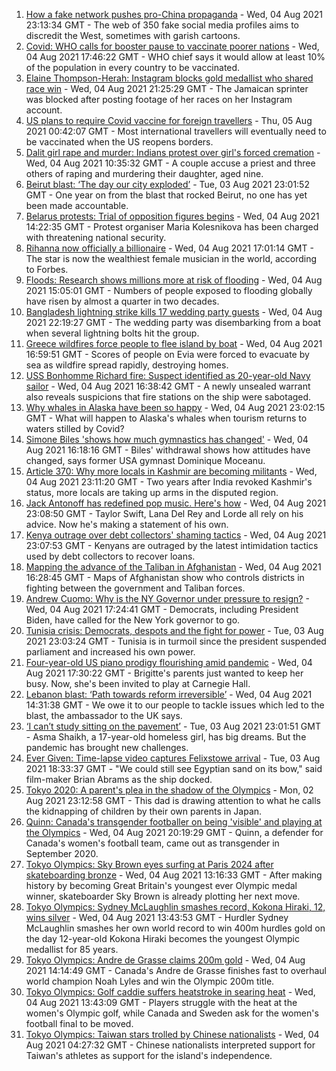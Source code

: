 1. [How a fake network pushes pro-China propaganda](https://www.bbc.co.uk/news/world-asia-china-58062630) - Wed, 04 Aug 2021 23:13:34 GMT - The web of 350 fake social media profiles aims to discredit the West, sometimes with garish cartoons.
2. [Covid: WHO calls for booster pause to vaccinate poorer nations](https://www.bbc.co.uk/news/world-58090051) - Wed, 04 Aug 2021 17:46:22 GMT - WHO chief says it would allow at least 10% of the population in every country to be vaccinated.
3. [Elaine Thompson-Herah: Instagram blocks gold medallist who shared race win](https://www.bbc.co.uk/sport/olympics/58094908) - Wed, 04 Aug 2021 21:25:29 GMT - The Jamaican sprinter was blocked after posting footage of her races on her Instagram account.
4. [US plans to require Covid vaccine for foreign travellers](https://www.bbc.co.uk/news/world-us-canada-58095549) - Thu, 05 Aug 2021 00:42:07 GMT - Most international travellers will eventually need to be vaccinated when the US reopens borders.
5. [Dalit girl rape and murder: Indians protest over girl's forced cremation](https://www.bbc.co.uk/news/world-asia-india-58083052) - Wed, 04 Aug 2021 10:35:32 GMT - A couple accuse a priest and three others of raping and murdering their daughter, aged nine.
6. [Beirut blast: ‘The day our city exploded’](https://www.bbc.co.uk/news/world-middle-east-58076999) - Tue, 03 Aug 2021 23:01:52 GMT - One year on from the blast that rocked Beirut, no one has yet been made accountable.
7. [Belarus protests: Trial of opposition figures begins](https://www.bbc.co.uk/news/world-europe-58083672) - Wed, 04 Aug 2021 14:22:35 GMT - Protest organiser Maria Kolesnikova has been charged with threatening national security.
8. [Rihanna now officially a billionaire](https://www.bbc.co.uk/news/world-us-canada-58092465) - Wed, 04 Aug 2021 17:01:14 GMT - The star is now the wealthiest female musician in the world, according to Forbes.
9. [Floods: Research shows millions more at risk of flooding](https://www.bbc.co.uk/news/science-environment-58087479) - Wed, 04 Aug 2021 15:05:01 GMT - Numbers of people exposed to flooding globally have risen by almost a quarter in two decades.
10. [Bangladesh lightning strike kills 17 wedding party guests](https://www.bbc.co.uk/news/world-asia-58094680) - Wed, 04 Aug 2021 22:19:27 GMT - The wedding party was disembarking from a boat when several lightning bolts hit the group.
11. [Greece wildfires force people to flee island by boat](https://www.bbc.co.uk/news/world-europe-58093275) - Wed, 04 Aug 2021 16:59:51 GMT - Scores of people on Evia were forced to evacuate by sea as wildfire spread rapidly, destroying homes.
12. [USS Bonhomme Richard fire: Suspect identified as 20-year-old Navy sailor](https://www.bbc.co.uk/news/world-us-canada-58091854) - Wed, 04 Aug 2021 16:38:42 GMT - A newly unsealed warrant also reveals suspicions that fire stations on the ship were sabotaged.
13. [Why whales in Alaska have been so happy](https://www.bbc.co.uk/news/world-us-canada-58032702) - Wed, 04 Aug 2021 23:02:15 GMT - What will happen to Alaska's whales when tourism returns to waters stilled by Covid?
14. [Simone Biles 'shows how much gymnastics has changed'](https://www.bbc.co.uk/news/world-us-canada-58043512) - Wed, 04 Aug 2021 16:18:16 GMT - Biles' withdrawal shows how attitudes have changed, says former USA gymnast Dominique Moceanu.
15. [Article 370: Why more locals in Kashmir are becoming militants](https://www.bbc.co.uk/news/world-asia-india-58025062) - Wed, 04 Aug 2021 23:11:20 GMT - Two years after India revoked Kashmir's status, more locals are taking up arms in the disputed region.
16. [Jack Antonoff has redefined pop music. Here's how](https://www.bbc.co.uk/news/entertainment-arts-58085468) - Wed, 04 Aug 2021 23:08:50 GMT - Taylor Swift, Lana Del Rey and Lorde all rely on his advice. Now he's making a statement of his own.
17. [Kenya outrage over debt collectors' shaming tactics](https://www.bbc.co.uk/news/world-africa-57985667) - Wed, 04 Aug 2021 23:07:53 GMT - Kenyans are outraged by the latest intimidation tactics used by debt collectors to recover loans.
18. [Mapping the advance of the Taliban in Afghanistan](https://www.bbc.co.uk/news/world-asia-57933979) - Wed, 04 Aug 2021 16:28:45 GMT - Maps of Afghanistan show who controls districts in fighting between the government and Taliban forces.
19. [Andrew Cuomo: Why is the NY Governor under pressure to resign?](https://www.bbc.co.uk/news/world-us-canada-58092655) - Wed, 04 Aug 2021 17:24:41 GMT - Democrats, including President Biden, have called for the New York governor to go.
20. [Tunisia crisis: Democrats, despots and the fight for power](https://www.bbc.co.uk/news/world-africa-58071263) - Tue, 03 Aug 2021 23:03:24 GMT - Tunisia is in turmoil since the president suspended parliament and increased his own power.
21. [Four-year-old US piano prodigy flourishing amid pandemic](https://www.bbc.co.uk/news/world-us-canada-58094008) - Wed, 04 Aug 2021 17:30:22 GMT - Brigitte's parents just wanted to keep her busy. Now, she's been invited to play at Carnegie Hall.
22. [Lebanon blast: ‘Path towards reform irreversible’](https://www.bbc.co.uk/news/world-middle-east-58091119) - Wed, 04 Aug 2021 14:31:38 GMT - We owe it to our people to tackle issues which led to the blast, the ambassador to the UK says.
23. [‘I can’t study sitting on the pavement’](https://www.bbc.co.uk/news/world-asia-india-58025055) - Tue, 03 Aug 2021 23:01:51 GMT - Asma Shaikh, a 17-year-old homeless girl, has big dreams. But the pandemic has brought new challenges.
24. [Ever Given: Time-lapse video captures Felixstowe arrival](https://www.bbc.co.uk/news/uk-england-suffolk-58080614) - Tue, 03 Aug 2021 18:33:37 GMT - "We could still see Egyptian sand on its bow," said film-maker Brian Abrams as the ship docked.
25. [Tokyo 2020: A parent's plea in the shadow of the Olympics](https://www.bbc.co.uk/news/world-asia-58057432) - Mon, 02 Aug 2021 23:12:58 GMT - This dad is drawing attention to what he calls the kidnapping of children by their own parents in Japan.
26. [Quinn: Canada's transgender footballer on being 'visible' and playing at the Olympics](https://www.bbc.co.uk/sport/olympics/58061475) - Wed, 04 Aug 2021 20:19:29 GMT - Quinn, a defender for Canada's women's football team, came out as transgender in September 2020.
27. [Tokyo Olympics: Sky Brown eyes surfing at Paris 2024 after skateboarding bronze](https://www.bbc.co.uk/sport/olympics/58084934) - Wed, 04 Aug 2021 13:16:33 GMT - After making history by becoming Great Britain's youngest ever Olympic medal winner, skateboarder Sky Brown is already plotting her next move.
28. [Tokyo Olympics: Sydney McLaughlin smashes record, Kokona Hiraki, 12, wins silver](https://www.bbc.co.uk/sport/olympics/58082645) - Wed, 04 Aug 2021 13:43:53 GMT - Hurdler Sydney McLaughlin smashes her own world record to win 400m hurdles gold on the day 12-year-old Kokona Hiraki becomes the youngest Olympic medallist for 85 years.
29. [Tokyo Olympics: Andre de Grasse claims 200m gold](https://www.bbc.co.uk/sport/olympics/58088922) - Wed, 04 Aug 2021 14:14:49 GMT - Canada's Andre de Grasse finishes fast to overhaul world champion Noah Lyles and win the Olympic 200m title.
30. [Tokyo Olympics: Golf caddie suffers heatstroke in searing heat](https://www.bbc.co.uk/sport/olympics/58085748) - Wed, 04 Aug 2021 13:43:09 GMT - Players struggle with the heat at the women's Olympic golf, while Canada and Sweden ask for the women's football final to be moved.
31. [Tokyo Olympics: Taiwan stars trolled by Chinese nationalists](https://www.bbc.co.uk/news/world-asia-china-58082265) - Wed, 04 Aug 2021 04:27:32 GMT - Chinese nationalists interpreted support for Taiwan's athletes as support for the island's independence.
